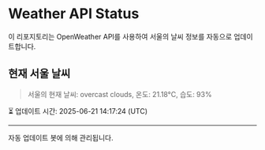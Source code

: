 
# Weather API Status

이 리포지토리는 OpenWeather API를 사용하여 서울의 날씨 정보를 자동으로 업데이트합니다.

## 현재 서울 날씨
> 서울의 현재 날씨: overcast clouds, 온도: 21.18°C, 습도: 93%

⏳ 업데이트 시간: 2025-06-21 14:17:24 (UTC)

---
자동 업데이트 봇에 의해 관리됩니다.
